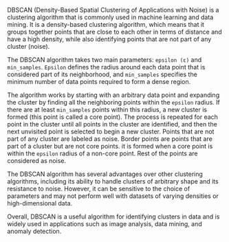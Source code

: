 DBSCAN (Density-Based Spatial Clustering of Applications with Noise) is a clustering algorithm that is commonly used in machine learning and data mining. It is a density-based clustering algorithm, which means that it groups together points that are close to each other in terms of distance and have a high density, while also identifying points that are not part of any cluster (noise).

The DBSCAN algorithm takes two main parameters: `epsilon (ε)` and `min_samples`. `Epsilon` defines the radius around each data point that is considered part of its neighborhood, and `min_samples` specifies the minimum number of data points required to form a dense region.

The algorithm works by starting with an arbitrary data point and expanding the cluster by finding all the neighboring points within the `epsilon` radius. If there are at least `min_samples` points within this radius, a new cluster is formed (this point is called a core point). The process is repeated for each point in the cluster until all points in the cluster are identified, and then the next unvisited point is selected to begin a new cluster. Points that are not part of any cluster are labeled as noise. Border points are points that are part of a cluster but are not core points. it is formed when a core point is within the `epsilon` radius of a non-core point. Rest of the points are considered as noise.

The DBSCAN algorithm has several advantages over other clustering algorithms, including its ability to handle clusters of arbitrary shape and its resistance to noise. However, it can be sensitive to the choice of parameters and may not perform well with datasets of varying densities or high-dimensional data.

Overall, DBSCAN is a useful algorithm for identifying clusters in data and is widely used in applications such as image analysis, data mining, and anomaly detection.